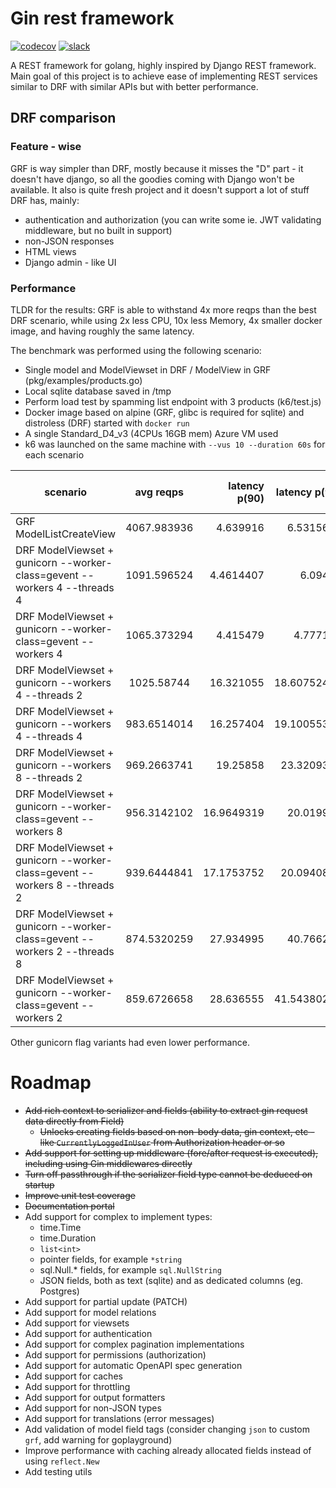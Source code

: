 # Gin rest framework

[![codecov](https://codecov.io/gh/glothriel/grf/branch/master/graph/badge.svg?token=RG7Q17TT73)](https://codecov.io/gh/glothriel/grf)
[![slack](https://img.shields.io/badge/slack-gophers/grf-brightgreen.svg?logo=slack)](https://gophers.slack.com/archives/C05FVQWMT62)

A REST framework for golang, highly inspired by Django REST framework. Main goal of this project is to achieve ease of implementing REST services similar to DRF with similar APIs but with better performance.

## DRF comparison

### Feature - wise

GRF is way simpler than DRF, mostly because it misses the "D" part - it doesn't have django, so all the goodies coming with Django won't be available. It also is quite fresh project and it doesn't support a lot of stuff DRF has, mainly:

* authentication and authorization (you can write some ie. JWT validating middleware, but no built in support)
* non-JSON responses
* HTML views
* Django admin - like UI

### Performance


TLDR for the results: GRF is able to withstand 4x more reqps than the best DRF scenario, while using 2x less CPU, 10x less Memory, 4x smaller docker image, and having roughly the same latency.

The benchmark was performed using the following scenario:

* Single model and ModelViewset in DRF / ModelView in GRF (pkg/examples/products.go)
* Local sqlite database saved in /tmp
* Perform load test by spamming list endpoint with 3 products (k6/test.js)
* Docker image based on alpine (GRF, glibc is required for sqlite) and distroless (DRF) started with `docker run`
* A single Standard_D4_v3 (4CPUs 16GB mem) Azure VM used
* k6 was launched on the same machine with `--vus 10 --duration 60s` for each scenario

| scenario | avg reqps | latency p(90) | latency p(95) | avg number of cores used | used memory | docker image size |
|----------|:-------------:|------:|------:|------:|------:|------:|
| GRF ModelListCreateView | 4067.983936 | 4.639916 | 6.5315644 | 1.686365217 | 18.3 | 30MB |
| DRF ModelViewset + gunicorn --worker-class=gevent --workers 4 --threads 4 | 1091.596524 | 4.4614407 | 6.09462 | 3.44176087 | 176 | 120MB |
| DRF ModelViewset + gunicorn --worker-class=gevent --workers 4 | 1065.373294 | 4.415479 | 4.777143 | 3.436626087 | 176.7 | 120MB |
| DRF ModelViewset + gunicorn --workers 4 --threads 2 | 1025.58744 | 16.321055 | 18.60752425 | 3.348573913 | 169.2 | 120MB |
| DRF ModelViewset + gunicorn --workers 4 --threads 4 | 983.6514014 | 16.257404 | 19.10055325 | 3.371121739 | 170.9 | 120MB |
| DRF ModelViewset + gunicorn --workers 8 --threads 2 | 969.2663741 | 19.25858 | 23.3209336 | 3.489 | 287.7 | 120MB |
| DRF ModelViewset + gunicorn --worker-class=gevent --workers 8 | 956.3142102 | 16.9649319 | 20.019959 | 3.497873913 | 321.5 | 120MB |
| DRF ModelViewset + gunicorn --worker-class=gevent --workers 8 --threads 2 | 939.6444841 | 17.1753752 | 20.0940822 | 3.502413043 | 321.8 | 120MB |
| DRF ModelViewset + gunicorn --worker-class=gevent --workers 2 --threads 8 | 874.5320259 | 27.934995 | 40.766281 | 2.027017391 | 102.6 | 120MB |
| DRF ModelViewset + gunicorn --worker-class=gevent --workers 2 | 859.6726658 | 28.636555 | 41.54380255 | 2.020104348 | 102.6 | 120MB |

Other gunicorn flag variants had even lower performance.


# Roadmap

* ~~Add rich context to serializer and fields (ability to extract gin request data directly from Field)~~
    * ~~Unlocks creating fields based on non-body data, gin context, etc - like `CurrentlyLoggedInUser` from Authorization header or so~~
* ~~Add support for setting up middleware (fore/after request is executed), including using Gin middlewares directly~~
* ~~Turn off passthrough if the serializer field type cannot be deduced on startup~~
* ~~Improve unit test coverage~~
* ~~Documentation portal~~
* Add support for complex to implement types:
    * time.Time
    * time.Duration
    * `list<int>`
    * pointer fields, for example `*string`
    * sql.Null.* fields, for example `sql.NullString`
    * JSON fields, both as text (sqlite) and as dedicated columns (eg. Postgres)
* Add support for partial update (PATCH)
* Add support for model relations
* Add support for viewsets
* Add support for authentication
* Add support for complex pagination implementations
* Add support for permissions (authorization)
* Add support for automatic OpenAPI spec generation
* Add support for caches
* Add support for throttling
* Add support for output formatters
* Add support for non-JSON types
* Add support for translations (error messages)
* Add validation of model field tags (consider changing `json` to custom `grf`, add warning for goplayground)
* Improve performance with caching already allocated fields instead of using `reflect.New`
* Add testing utils
